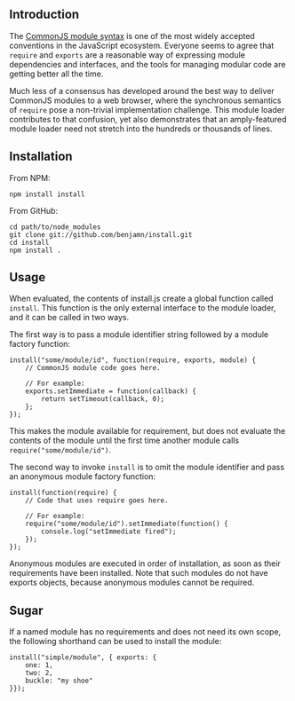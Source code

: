 Introduction
---

The [CommonJS module syntax](http://wiki.commonjs.org/wiki/Modules/1.1) is one of the most widely accepted conventions in the JavaScript ecosystem. Everyone seems to agree that `require` and `exports` are a reasonable way of expressing module dependencies and interfaces, and the tools for managing modular code are getting better all the time.

Much less of a consensus has developed around the best way to deliver CommonJS modules to a web browser, where the synchronous semantics of `require` pose a non-trivial implementation challenge. This module loader contributes to that confusion, yet also demonstrates that an amply-featured module loader need not stretch into the hundreds or thousands of lines.

Installation
---
From NPM:

    npm install install

From GitHub:

    cd path/to/node_modules
    git clone git://github.com/benjamn/install.git
    cd install
    npm install .

Usage
---

When evaluated, the contents of install.js create a global function called `install`. This function is the only external interface to the module loader, and it can be called in two ways.

The first way is to pass a module identifier string followed by a module factory function:

    install("some/module/id", function(require, exports, module) {
        // CommonJS module code goes here.

        // For example:
        exports.setImmediate = function(callback) {
            return setTimeout(callback, 0);
        };
    });

This makes the module available for requirement, but does not evaluate the contents of the module until the first time another module calls `require("some/module/id")`.

The second way to invoke `install` is to omit the module identifier and pass an anonymous module factory function:

    install(function(require) {
        // Code that uses require goes here.

        // For example:
        require("some/module/id").setImmediate(function() {
            console.log("setImmediate fired");
        });
    });

Anonymous modules are executed in order of installation, as soon as their requirements have been installed. Note that such modules do not have exports objects, because anonymous modules cannot be required.

Sugar
---
If a named module has no requirements and does not need its own scope, the following shorthand can be used to install the module:

    install("simple/module", { exports: {
        one: 1,
        two: 2,
        buckle: "my shoe"
    }});

